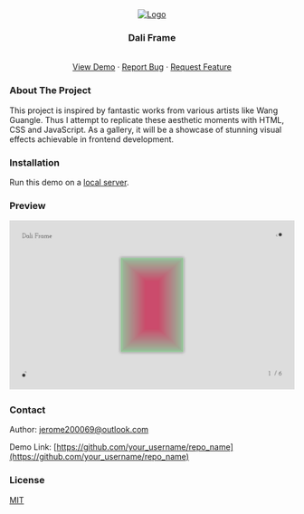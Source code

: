 <a name="readme-top"></a>
<br />

<div align="center">
  <a href="">
    <img src="https://icons.iconarchive.com/icons/icons8/windows-8/128/Very-Basic-Frame-icon.png" alt="Logo" width="80" height="80">
  </a>

  <h3 align="center">Dali Frame</h3>

  <p align="center">
    <br />
    <a href="https://github.com/othneildrew/Best-README-Template">View Demo</a>
    ·
    <a href="https://github.com/othneildrew/Best-README-Template/issues">Report Bug</a>
    ·
    <a href="https://github.com/othneildrew/Best-README-Template/issues">Request Feature</a>
  </p>
</div>

### About The Project

This project is inspired by fantastic works from various artists like Wang Guangle. Thus I attempt to replicate these aesthetic moments with HTML, CSS and JavaScript. As a gallery, it will be a showcase of stunning visual effects achievable in frontend development.

### Installation

Run this demo on a [local server](https://developer.mozilla.org/en-US/docs/Learn/Common_questions/Tools_and_setup/set_up_a_local_testing_server).

### Preview

![preview](./images/preview-1.jpg)

### Contact

Author: [jerome200069@outlook.com](mailto:jerome200069@outlook.com)

Demo Link: [https://github.com/your_username/repo_name](https://github.com/your_username/repo_name)

### License

[MIT](LICENSE)
